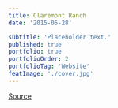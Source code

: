 ```yaml
---
title: Claremont Ranch
date: '2015-05-28'

subtitle: 'Placeholder text.'
published: true
portfolio: true
portfolioOrder: 2
portfolioTag: 'Website'
featImage: './cover.jpg'
---
```


[Source](//claremontranchvet.com/)
